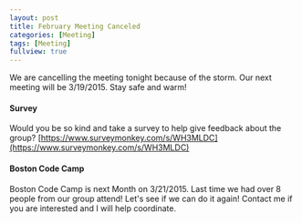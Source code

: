 ```yaml
---
layout: post
title: February Meeting Canceled
categories: [Meeting]
tags: [Meeting]
fullview: true
---
```


We are cancelling the meeting tonight because of the storm.  Our next meeting will be 3/19/2015.  Stay safe and warm!

#### Survey
Would you be so kind and take a survey to help give feedback about the group?
[https://www.surveymonkey.com/s/WH3MLDC](https://www.surveymonkey.com/s/WH3MLDC)

#### Boston Code Camp
Boston Code Camp is next Month on 3/21/2015.  Last time we had over 8 people from our group attend!  Let's see if we can do it again!  Contact me if you are interested and I will help coordinate.





